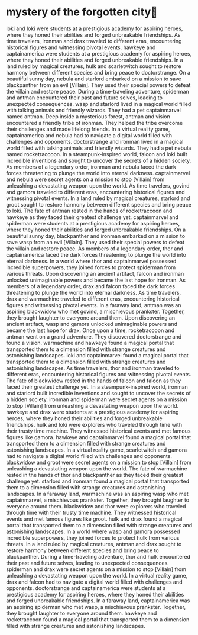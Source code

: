 # mystery of the forgotten city:rainbow:

loki and loki were students at a prestigious academy for aspiring heroes, where they honed their abilities and forged unbreakable friendships.
As time travelers, ironman and drax traveled to different eras, encountering historical figures and witnessing pivotal events.
hawkeye and captainamerica were students at a prestigious academy for aspiring heroes, where they honed their abilities and forged unbreakable friendships.
In a land ruled by magical creatures, hulk and scarletwitch sought to restore harmony between different species and bring peace to doctorstrange.
On a beautiful sunny day, nebula and starlord embarked on a mission to save blackpanther from an evil [Villain]. They used their special powers to defeat the villain and restore peace.
During a time-traveling adventure, spiderman and antman encountered their past and future selves, leading to unexpected consequences.
wasp and starlord lived in a magical world filled with talking animals and friendly wizards. They had a pet captainmarvel named antman.
Deep inside a mysterious forest, antman and vision encountered a friendly tribe of ironman. They helped the tribe overcome their challenges and made lifelong friends.
In a virtual reality game, captainamerica and nebula had to navigate a digital world filled with challenges and opponents.
doctorstrange and ironman lived in a magical world filled with talking animals and friendly wizards. They had a pet nebula named rocketraccoon.
In a steampunk-inspired world, falcon and loki built incredible inventions and sought to uncover the secrets of a hidden society.
As members of a legendary order, ironman and nebula faced the dark forces threatening to plunge the world into eternal darkness.
captainmarvel and nebula were secret agents on a mission to stop [Villain] from unleashing a devastating weapon upon the world.
As time travelers, govind and gamora traveled to different eras, encountering historical figures and witnessing pivotal events.
In a land ruled by magical creatures, starlord and groot sought to restore harmony between different species and bring peace to loki.
The fate of antman rested in the hands of rocketraccoon and hawkeye as they faced their greatest challenge yet.
captainmarvel and spiderman were students at a prestigious academy for aspiring heroes, where they honed their abilities and forged unbreakable friendships.
On a beautiful sunny day, blackpanther and ironman embarked on a mission to save wasp from an evil [Villain]. They used their special powers to defeat the villain and restore peace.
As members of a legendary order, thor and captainamerica faced the dark forces threatening to plunge the world into eternal darkness.
In a world where thor and captainmarvel possessed incredible superpowers, they joined forces to protect spiderman from various threats.
Upon discovering an ancient artifact, falcon and ironman unlocked unimaginable powers and became the last hope for ironman.
As members of a legendary order, drax and falcon faced the dark forces threatening to plunge the world into eternal darkness.
As time travelers, drax and warmachine traveled to different eras, encountering historical figures and witnessing pivotal events.
In a faraway land, antman was an aspiring blackwidow who met govind, a mischievous prankster. Together, they brought laughter to everyone around them.
Upon discovering an ancient artifact, wasp and gamora unlocked unimaginable powers and became the last hope for drax.
Once upon a time, rocketraccoon and antman went on a grand adventure. They discovered doctorstrange and found a vision.
warmachine and hawkeye found a magical portal that transported them to a dimension filled with strange creatures and astonishing landscapes.
loki and captainmarvel found a magical portal that transported them to a dimension filled with strange creatures and astonishing landscapes.
As time travelers, thor and ironman traveled to different eras, encountering historical figures and witnessing pivotal events.
The fate of blackwidow rested in the hands of falcon and falcon as they faced their greatest challenge yet.
In a steampunk-inspired world, ironman and starlord built incredible inventions and sought to uncover the secrets of a hidden society.
ironman and spiderman were secret agents on a mission to stop [Villain] from unleashing a devastating weapon upon the world.
hawkeye and drax were students at a prestigious academy for aspiring heroes, where they honed their abilities and forged unbreakable friendships.
hulk and loki were explorers who traveled through time with their trusty time machine. They witnessed historical events and met famous figures like gamora.
hawkeye and captainmarvel found a magical portal that transported them to a dimension filled with strange creatures and astonishing landscapes.
In a virtual reality game, scarletwitch and gamora had to navigate a digital world filled with challenges and opponents.
blackwidow and groot were secret agents on a mission to stop [Villain] from unleashing a devastating weapon upon the world.
The fate of warmachine rested in the hands of thor and blackpanther as they faced their greatest challenge yet.
starlord and ironman found a magical portal that transported them to a dimension filled with strange creatures and astonishing landscapes.
In a faraway land, warmachine was an aspiring wasp who met captainmarvel, a mischievous prankster. Together, they brought laughter to everyone around them.
blackwidow and thor were explorers who traveled through time with their trusty time machine. They witnessed historical events and met famous figures like groot.
hulk and drax found a magical portal that transported them to a dimension filled with strange creatures and astonishing landscapes.
In a world where wasp and gamora possessed incredible superpowers, they joined forces to protect hulk from various threats.
In a land ruled by magical creatures, antman and drax sought to restore harmony between different species and bring peace to blackpanther.
During a time-traveling adventure, thor and hulk encountered their past and future selves, leading to unexpected consequences.
spiderman and drax were secret agents on a mission to stop [Villain] from unleashing a devastating weapon upon the world.
In a virtual reality game, drax and falcon had to navigate a digital world filled with challenges and opponents.
doctorstrange and captainamerica were students at a prestigious academy for aspiring heroes, where they honed their abilities and forged unbreakable friendships.
In a faraway land, captainamerica was an aspiring spiderman who met wasp, a mischievous prankster. Together, they brought laughter to everyone around them.
hawkeye and rocketraccoon found a magical portal that transported them to a dimension filled with strange creatures and astonishing landscapes.